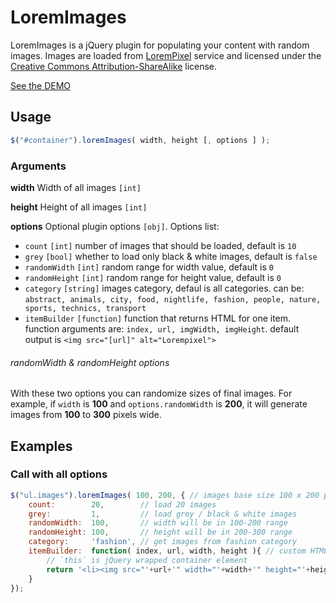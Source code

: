 # LoremImages

LoremImages is a jQuery plugin for populating your content with random images.
Images are loaded from <a href="http://lorempixel.com">LoremPixel</a> service and licensed under the
<a href="http://creativecommons.org/licenses/by-sa/3.0/">Creative Commons Attribution-ShareAlike</a> license.

[See the DEMO](http://darsain.github.com/loremImages)

## Usage

```js
$("#container").loremImages( width, height [, options ] );
```

### Arguments

**width** Width of all images `[int]`

**height** Height of all images `[int]`

**options** Optional plugin options `[obj]`. Options list:

+ `count` `[int]` number of images that should be loaded, default is `10`
+ `grey` `[bool]` whether to load only black & white images, default is `false`
+ `randomWidth` `[int]` random range for width value, default is `0`
+ `randomHeight` `[int]` random range for height value, default is `0`
+ `category` `[string]` images category, defaul is all categories. can be: `abstract, animals, city, food, nightlife, fashion, people, nature, sports, technics, transport`
+ `itemBuilder` `[function]` function that returns HTML for one item. function arguments are: `index, url, imgWidth, imgHeight`. default output is `<img src="[url]" alt="Lorempixel">`

###### randomWidth & randomHeight options

With these two options you can randomize sizes of final images. For example, if `width` is **100**
and `options.randomWidth` is **200**, it will generate images from **100** to **300** pixels wide.

## Examples

### Call with all options

```js
$("ul.images").loremImages( 100, 200, { // images base size 100 x 200 pixels
    count:        20,        // load 20 images
    grey:         1,         // load grey / black & white images
    randomWidth:  100,       // width will be in 100-200 range
    randomHeight: 100,       // height will be in 200-300 range
    category:     'fashion', // get images from fashion category
    itemBuilder:  function( index, url, width, height ){ // custom HTML output for UL container
        // `this` is jQuery wrapped container element
        return '<li><img src="'+url+'" width="'+width+'" height="'+height+'" alt="Image '+(i+1)+'"></li>';
    }
});
```


